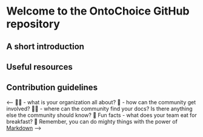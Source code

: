 # Welcome to the OntoChoice GitHub repository

## A short introduction

## Useful resources

## Contribution guidelines

<-- 🙋‍♀️  - what is your organization all about?
🌈  - how can the community get involved?
👩‍💻  - where can the community find your docs? Is there anything else the community should know?
🍿 Fun facts - what does your team eat for breakfast?
🧙 Remember, you can do mighty things with the power of [Markdown](https://docs.github.com/github/writing-on-github/getting-started-with-writing-and-formatting-on-github/basic-writing-and-formatting-syntax)
-->
